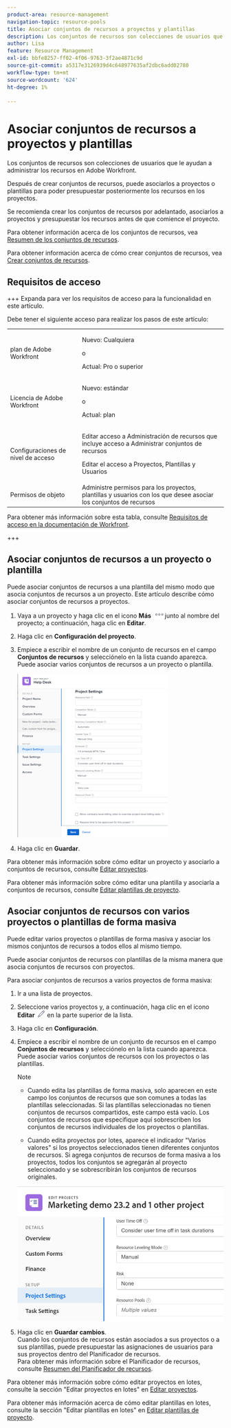 ```yaml
---
product-area: resource-management
navigation-topic: resource-pools
title: Asociar conjuntos de recursos a proyectos y plantillas
description: Los conjuntos de recursos son colecciones de usuarios que le ayudan a administrar los recursos en Adobe Workfront.
author: Lisa
feature: Resource Management
exl-id: bbfe8257-ff02-4f06-9763-3f2ae4871c9d
source-git-commit: a5317e3126939d4c648977635af2dbc6add02780
workflow-type: tm+mt
source-wordcount: '624'
ht-degree: 1%

---
```


# Asociar conjuntos de recursos a proyectos y plantillas


<!-- drafted for bulk editing projects: keep this in yellow till this releases to ALL customers - May 1, 2023

Also - take out all the references to Preview and Prod at prod final
-->

<!--<span class="preview">The highlighted information on this page refers to functionality not yet generally available. It is available for all customers in the Preview environment and for a select group of customers in the Production environment.</span>-->


<!--
<p>The sections about how to add resource pools to templates, projects are duplicated from the articles listed in those sections (Editing Projects, Creating a Template, etc).</p>
<p>***I decided to keep these steps here, though, because it's hard to parse through those much lunger articles for just updating this one field.)</p>
-->

Los conjuntos de recursos son colecciones de usuarios que le ayudan a administrar los recursos en Adobe Workfront.

Después de crear conjuntos de recursos, puede asociarlos a proyectos o plantillas para poder presupuestar posteriormente los recursos en los proyectos.

Se recomienda crear los conjuntos de recursos por adelantado, asociarlos a proyectos y presupuestar los recursos antes de que comience el proyecto.

Para obtener información acerca de los conjuntos de recursos, vea [Resumen de los conjuntos de recursos](../../../resource-mgmt/resource-planning/resource-pools/work-with-resource-pools.md).

Para obtener información acerca de cómo crear conjuntos de recursos, vea [Crear conjuntos de recursos](../../../resource-mgmt/resource-planning/resource-pools/create-resource-pools.md).

## Requisitos de acceso

+++ Expanda para ver los requisitos de acceso para la funcionalidad en este artículo.

Debe tener el siguiente acceso para realizar los pasos de este artículo:

<table style="table-layout:auto"> 
 <col> 
 <col> 
 <tbody> 
  <tr> 
   <td role="rowheader">plan de Adobe Workfront</td> 
   <td><p>Nuevo: Cualquiera</p>
       <p>o</p>
       <p>Actual: Pro o superior</p> </td> 
  </tr> 
  <tr> 
   <td role="rowheader">Licencia de Adobe Workfront</td> 
   <td><p>Nuevo: estándar</p>
       <p>o</p>
       <p>Actual: plan</p></td>
  </tr> 
  <tr> 
   <td role="rowheader">Configuraciones de nivel de acceso</td> 
   <td> <p>Editar acceso a Administración de recursos que incluye acceso a Administrar conjuntos de recursos</p> <p>Editar el acceso a Proyectos, Plantillas y Usuarios</p></td> 
  </tr> 
  <tr data-mc-conditions=""> 
   <td role="rowheader">Permisos de objeto</td> 
   <td>Administre permisos para los proyectos, plantillas y usuarios con los que desee asociar los conjuntos de recursos</td> 
  </tr> 
 </tbody> 
</table>

Para obtener más información sobre esta tabla, consulte [Requisitos de acceso en la documentación de Workfront](/help/quicksilver/administration-and-setup/add-users/access-levels-and-object-permissions/access-level-requirements-in-documentation.md).

+++

## Asociar conjuntos de recursos a un proyecto o plantilla

Puede asociar conjuntos de recursos a una plantilla del mismo modo que asocia conjuntos de recursos a un proyecto. Este artículo describe cómo asociar conjuntos de recursos a proyectos.

1. Vaya a un proyecto y haga clic en el icono **Más** ![](assets/more-icon.png)junto al nombre del proyecto; a continuación, haga clic en **Editar**.

1. Haga clic en **Configuración del proyecto**.

1. Empiece a escribir el nombre de un conjunto de recursos en el campo **Conjuntos de recursos** y selecciónelo en la lista cuando aparezca.\
   Puede asociar varios conjuntos de recursos a un proyecto o plantilla.

   ![](assets/nwe-project-settings-in-edit-project-box-350x380.png)

1. Haga clic en **Guardar**.

Para obtener más información sobre cómo editar un proyecto y asociarlo a conjuntos de recursos, consulte [Editar proyectos](../../../manage-work/projects/manage-projects/edit-projects.md).

Para obtener más información sobre cómo editar una plantilla y asociarla a conjuntos de recursos, consulte [Editar plantillas de proyecto](../../../manage-work/projects/create-and-manage-templates/edit-templates.md).

## Asociar conjuntos de recursos con varios proyectos o plantillas de forma masiva

Puede editar varios proyectos o plantillas de forma masiva y asociar los mismos conjuntos de recursos a todos ellos al mismo tiempo.

Puede asociar conjuntos de recursos con plantillas de la misma manera que asocia conjuntos de recursos con proyectos.

Para asociar conjuntos de recursos a varios proyectos de forma masiva:

1. Ir a una lista de proyectos.
1. Seleccione varios proyectos y, a continuación, haga clic en el icono **Editar** ![](assets/edit-icon.png) en la parte superior de la lista.

1. Haga clic en **Configuración**.
1. Empiece a escribir el nombre de un conjunto de recursos en el campo **Conjuntos de recursos** y selecciónelo en la lista cuando aparezca.\
   Puede asociar varios conjuntos de recursos con los proyectos o las plantillas.

   >[!NOTE]
   >
   >* Cuando edita las plantillas de forma masiva, solo aparecen en este campo los conjuntos de recursos que son comunes a todas las plantillas seleccionadas. Si las plantillas seleccionadas no tienen conjuntos de recursos compartidos, este campo está vacío. Los conjuntos de recursos que especifique aquí sobrescriben los conjuntos de recursos individuales de los proyectos o plantillas.
   >
   >* Cuando edita proyectos por lotes, aparece el indicador &quot;Varios valores&quot; si los proyectos seleccionados tienen diferentes conjuntos de recursos. Si agrega conjuntos de recursos de forma masiva a los proyectos, todos los conjuntos se agregarán al proyecto seleccionado y se sobrescribirán los conjuntos de recursos originales.

   ![agregar_conjuntos_de_recursos_a_varios_proyectos.png](assets/add-resource-pools-to-multiple-projects-350x358.png)

1. Haga clic en **Guardar cambios**.\
   Cuando los conjuntos de recursos están asociados a sus proyectos o a sus plantillas, puede presupuestar las asignaciones de usuarios para sus proyectos dentro del Planificador de recursos.\
   Para obtener más información sobre el Planificador de recursos, consulte [Resumen del Planificador de recursos](../../../resource-mgmt/resource-planning/get-started-resource-planner.md).

Para obtener más información sobre cómo editar proyectos en lotes, consulte la sección &quot;Editar proyectos en lotes&quot; en [Editar proyectos](../../../manage-work/projects/manage-projects/edit-projects.md).

Para obtener más información acerca de cómo editar plantillas en lotes, consulte la sección &quot;Editar plantillas en lotes&quot; en [Editar plantillas de proyecto](../../../manage-work/projects/create-and-manage-templates/edit-templates.md).
